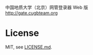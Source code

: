 中国地质大学（北京）网管登录器 Web 版  
http://gate.cugbteam.org 

#  License

MIT, see [LICENSE.md](https://git.cugbteam.org/lizheming/gate.cugbteam.org/blob/master/LICENSE).
